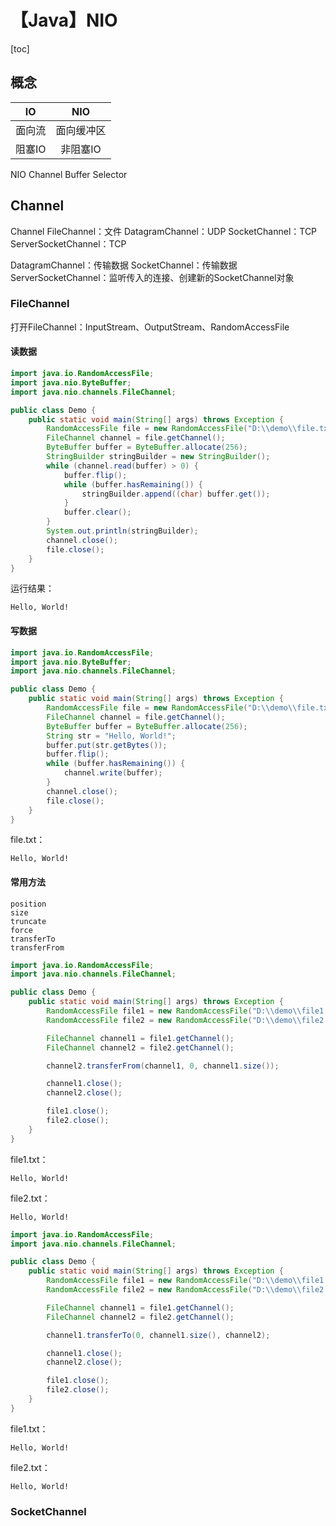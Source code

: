# 【Java】NIO



[toc]



## 概念

|   IO   |    NIO     |
| :----: | :--------: |
| 面向流 | 面向缓冲区 |
| 阻塞IO |  非阻塞IO  |

NIO
	Channel
	Buffer
	Selector



## Channel

Channel
	FileChannel：文件
	DatagramChannel：UDP
	SocketChannel：TCP
	ServerSocketChannel：TCP

DatagramChannel：传输数据
SocketChannel：传输数据
ServerSocketChannel：监听传入的连接、创建新的SocketChannel对象



### FileChannel

打开FileChannel：InputStream、OutputStream、RandomAccessFile



#### 读数据

```java
import java.io.RandomAccessFile;
import java.nio.ByteBuffer;
import java.nio.channels.FileChannel;

public class Demo {
    public static void main(String[] args) throws Exception {
        RandomAccessFile file = new RandomAccessFile("D:\\demo\\file.txt", "rw");
        FileChannel channel = file.getChannel();
        ByteBuffer buffer = ByteBuffer.allocate(256);
        StringBuilder stringBuilder = new StringBuilder();
        while (channel.read(buffer) > 0) {
            buffer.flip();
            while (buffer.hasRemaining()) {
                stringBuilder.append((char) buffer.get());
            }
            buffer.clear();
        }
        System.out.println(stringBuilder);
        channel.close();
        file.close();
    }
}
```

运行结果：

```
Hello, World!
```



#### 写数据

```java
import java.io.RandomAccessFile;
import java.nio.ByteBuffer;
import java.nio.channels.FileChannel;

public class Demo {
    public static void main(String[] args) throws Exception {
        RandomAccessFile file = new RandomAccessFile("D:\\demo\\file.txt", "rw");
        FileChannel channel = file.getChannel();
        ByteBuffer buffer = ByteBuffer.allocate(256);
        String str = "Hello, World!";
        buffer.put(str.getBytes());
        buffer.flip();
        while (buffer.hasRemaining()) {
            channel.write(buffer);
        }
        channel.close();
        file.close();
    }
}
```

file.txt：

```
Hello, World!
```



#### 常用方法

```
position
size
truncate
force
transferTo
transferFrom
```



```java
import java.io.RandomAccessFile;
import java.nio.channels.FileChannel;

public class Demo {
    public static void main(String[] args) throws Exception {
        RandomAccessFile file1 = new RandomAccessFile("D:\\demo\\file1.txt", "rw");
        RandomAccessFile file2 = new RandomAccessFile("D:\\demo\\file2.txt", "rw");

        FileChannel channel1 = file1.getChannel();
        FileChannel channel2 = file2.getChannel();

        channel2.transferFrom(channel1, 0, channel1.size());

        channel1.close();
        channel2.close();

        file1.close();
        file2.close();
    }
}
```

file1.txt：

```
Hello, World!
```

file2.txt：

```
Hello, World!
```



```java
import java.io.RandomAccessFile;
import java.nio.channels.FileChannel;

public class Demo {
    public static void main(String[] args) throws Exception {
        RandomAccessFile file1 = new RandomAccessFile("D:\\demo\\file1.txt", "rw");
        RandomAccessFile file2 = new RandomAccessFile("D:\\demo\\file2.txt", "rw");

        FileChannel channel1 = file1.getChannel();
        FileChannel channel2 = file2.getChannel();

        channel1.transferTo(0, channel1.size(), channel2);

        channel1.close();
        channel2.close();

        file1.close();
        file2.close();
    }
}
```

file1.txt：

```
Hello, World!
```

file2.txt：

```
Hello, World!
```



### SocketChannel

